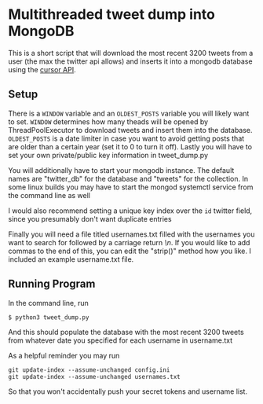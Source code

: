 # Multithreaded tweet dump into MongoDB

This is a short script that will download the most recent 3200 tweets from a user (the max the twitter api allows) and inserts it into a mongodb database using the [cursor API](https://docs.tweepy.org/en/latest/v1_pagination.html#tweepy.Cursor). 

## Setup

There is a ```WINDOW``` variable and an ```OLDEST_POSTS``` variable you will likely want to set. ```WINDOW``` determines how many theads will be opened by ThreadPoolExecutor to download tweets and insert them into the database. ```OLDEST_POSTS``` is a date limiter in case you want to avoid getting posts that are older than a certain year (set it to 0 to turn it off). Lastly you will have to set your own private/public key information in tweet_dump.py

You will additionally have to start your mongodb instance. The default names are "twitter_db" for the database and "tweets" for the collection. In some linux builds you may have to start the mongod systemctl service from the command line as well

I would also recommend setting a unique key index over the ```id``` twitter field, since you presumably don't want duplicate entries

Finally you will need a file titled usernames.txt filled with the usernames you want to search for followed by a carriage return *\n*. If you would like to add commas to the end of this, you can edit the "strip()" method how you like. I included an example username.txt file.

## Running Program

In the command line, run

```
$ python3 tweet_dump.py
```

And this should populate the database with the most recent 3200 tweets from whatever date you specified for each username in username.txt

As a helpful reminder you may run 

```
git update-index --assume-unchanged config.ini
git update-index --assume-unchanged usernames.txt
```

So that you won't accidentally push your secret tokens and username list.
